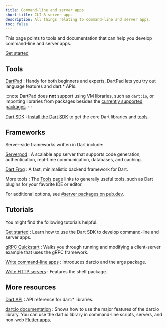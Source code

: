 ```yaml
---
title: Command-line and server apps
short-title: CLI & server apps
description: All things relating to command-line and server apps.
toc: false
---
```


This page points to tools and documentation
that can help you develop command-line and server apps.

<p class="centered-rows">
  <a href="/tutorials/server/get-started" class="filled-button">Get started</a>
</p>


## Tools

[DartPad](/tools/dartpad)
: Handy for both beginners and experts,
  DartPad lets you try out language features and dart:* APIs.

  :::note
  DartPad does **not** support using VM libraries, such as `dart:io`,
  or importing libraries from packages
  besides the [currently supported packages][].
  :::

[currently supported packages]: {{site.repo.dart.org}}/dart-pad/wiki/Package-and-plugin-support#currently-supported-packages

[Dart SDK](/tools/sdk)
: [Install the Dart SDK](/get-dart) to get the core Dart
  libraries and [tools](/tools).

## Frameworks

Server-side frameworks written in Dart include:

[Serverpod](https://serverpod.dev)
: A scalable app server that supports code generation,
  authentication, real-time communication, databases, and caching.

[Dart Frog](https://dartfrog.vgv.dev/)
: A fast, minimalistic backend framework for Dart.

More tools
: The [Tools](/tools) page links to generally useful tools,
  such as Dart plugins for your favorite IDE or editor.

For additional options, see [#server packages on pub.dev]({{site.pub-pkg}}?q=topic%3Aserver).

## Tutorials

You might find the following tutorials helpful.

[Get started](/tutorials/server/get-started)
: Learn how to use the Dart SDK to develop command-line and server apps.

[gRPC Quickstart](https://grpc.io/docs/languages/dart/quickstart/)
: Walks you through running and modifying a client-server example that uses the gRPC framework.

[Write command-line apps](/tutorials/server/cmdline)
: Introduces dart:io and the args package.

[Write HTTP servers](/tutorials/server/httpserver)
: Features the shelf package.

## More resources

[Dart API]({{site.dart-api}})
: API reference for dart:* libraries.

[dart:io documentation](/libraries/dart-io)
: Shows how to use the major features of the dart:io library.
  You can use the dart:io library in command-line scripts, servers, and
  non-web [Flutter apps.]({{site.flutter}})
